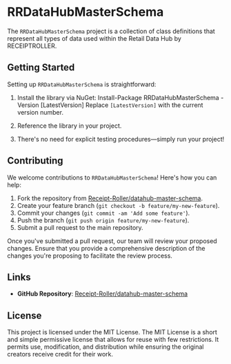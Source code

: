 ﻿# RRDataHubMasterSchema

The `RRDataHubMasterSchema` project is a collection of class definitions that represent all types of data used within the Retail Data Hub by RECEIPTROLLER.

## Getting Started

Setting up `RRDataHubMasterSchema` is straightforward:

1. Install the library via NuGet: Install-Package RRDataHubMasterSchema -Version [LatestVersion] Replace `[LatestVersion]` with the current version number.

2. Reference the library in your project.

3. There's no need for explicit testing procedures—simply run your project!

## Contributing

We welcome contributions to `RRDataHubMasterSchema`! Here's how you can help:

1. Fork the repository from [Receipt-Roller/datahub-master-schema](https://github.com/Receipt-Roller/datahub-master-schema).
2. Create your feature branch (`git checkout -b feature/my-new-feature`).
3. Commit your changes (`git commit -am 'Add some feature'`).
4. Push the branch (`git push origin feature/my-new-feature`).
5. Submit a pull request to the main repository.

Once you've submitted a pull request, our team will review your proposed changes. Ensure that you provide a comprehensive description of the changes you're proposing to facilitate the review process.

## Links

- **GitHub Repository**: [Receipt-Roller/datahub-master-schema](https://github.com/Receipt-Roller/datahub-master-schema)

## License

This project is licensed under the MIT License. The MIT License is a short and simple permissive license that allows for reuse with few restrictions. It permits use, modification, and distribution while ensuring the original creators receive credit for their work.